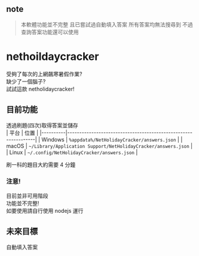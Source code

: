 ## note

> 本軟體功能並不完整
> 且已嘗試過自動填入答案
> 所有答案均無法搜尋到
> 不過查詢答案功能還可以使用

# nethoildaycracker

受夠了每次的上網飆寒暑假作業?  
缺少了一個腦子?  
試試這款 netholidaycracker!

## 目前功能

透過刷題(四次)取得答案並儲存  
| 平台      | 位置                                                           |
|----------|----------------------------------------------------------------|
| Windows  | `%appdata%/NetHolidayCracker/answers.json`                     |
| macOS    | `~/Library/Application Support/NetHolidayCracker/answers.json` |
| Linux    | `~/.config/NetHolidayCracker/answers.json`                     |
  
刷一科的題目大約需要 4 分鐘

### 注意!

目前並非可用階段  
功能並不完整!  
如要使用請自行使用 nodejs 運行

## 未來目標

自動填入答案
